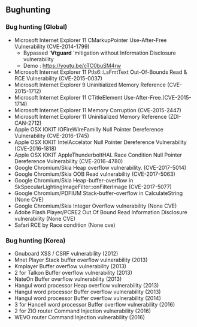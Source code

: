 ## Bughunting
### Bug hunting (Global)
- Microsoft Internet Explorer 11 CMarkupPointer Use-After-Free Vulnerability  (CVE-2014-1799)
  - Bypassed '**Vtguard** 'mitigation without Information Disclosure vulnerability
  - Demo : https://youtu.be/cTC0buSM4rw 
- Microsoft Internet Explorer 11 Ptls6::LsFmtText Out-Of-Bounds Read & RCE Vulnerability (CVE-2015-0037)
- Microsoft Internet Explorer 9 Uninitialized Memory Reference (CVE-2015-1712)
- Microsoft Internet Explorer 11 CTitleElement Use-After-Free.(CVE-2015-1714)
- Microsoft Internet Explorer 11 Memory Corruption (CVE-2015-2447)
- Microsoft Internet Explorer 11 Uninitialized Memory Reference (ZDI-CAN-2712)
- Apple OSX IOKIT IOFireWireFamilly Null Pointer Dereference Vulnerability (CVE-2016-1745)
- Apple OSX IOKIT IntelAccelator Null Pointer Dereference Vulnerability (CVE-2016-1818)
- Apple OSX IOKIT AppleThunderboltHAL Race Condition Null Pointer Dereference Vulnerability (CVE-2016-4780)
- Google Chromium/Skia Heap overflow vulnerability. (CVE-2017-5014)
- Google Chromium/Skia OOB Read vulnerability (CVE-2017-5063)
- Google Chromium/Skia Heap-buffer-overflow in SkSpecularLightingImageFilter::onFilterImage (CVE-2017-5077)
- Google Chromium/PDFIUM Stack-buffer-overflow in CalculateString (None CVE)
- Google Chromium/Skia Integer Overflow vulnerability (None CVE)
- Adobe Flash Player/PCRE2 Out Of Bound Read Information Disclosure vulnerability (None CVE)
- Safari RCE by Race condition (None cve)

### Bug hunting (Korea)
- Gnuboard XSS / CSRF vulnerability (2012)
- Mnet Player Stack buffer overflow vulnerability (2013)
- Kmplayer Buffer overflow vulnerability (2013)
- 2 for Talkon Buffer overflow vulnerability (2013)
- NateOn Buffer overflow vulnerability (2013)
- Hangul word processor Heap overflow vulnerability (2013)
- Hangul word processor Buffer overflow vulnerability (2013)
- Hangul word processor Buffer overflow vulnerability (2014)
- 3 for Hancell word processor Buffer overflow vulnerability (2016)
- 2 for ZIO router Command Injection vulnerability (2016)
- WEVO router Command Injection vulnerability (2016)
